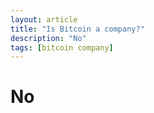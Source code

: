 ```yaml
---
layout: article
title: "Is Bitcoin a company?"
description: "No"
tags: [bitcoin company]
---
```


# No
